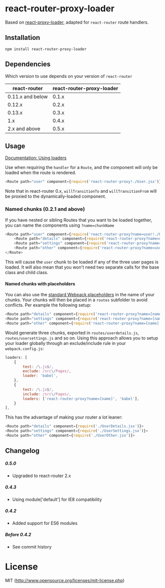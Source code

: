 react-router-proxy-loader
=========================

Based on [react-proxy-loader](https://github.com/webpack/react-proxy-loader), adapted for `react-router` route handlers.

## Installation

`npm install react-router-proxy-loader`

## Dependencies

Which version to use depends on your version of `react-router`

| react-router     | react-router-proxy-loader |
| ---------------- | ------------------------- |
| 0.11.x and below | 0.1.x                     |
| 0.12.x           | 0.2.x                     |
| 0.13.x           | 0.3.x                     |
| 1.x              | 0.4.x                     |
| 2.x and above    | 0.5.x                     |


## Usage

[Documentation: Using loaders](http://webpack.github.io/docs/using-loaders.html)

Use when requiring the `handler` for a `Route`, and the component will only be loaded when the route is rendered.

```js
<Route path="user" component={require('react-router-proxy!./User.jsx')} />
```

Note that in react-router 0.x, `willTransitionTo` and `willTransitionFrom` will be proxied to the dynamically-loaded component.


### Named chunks (0.2.1 and above)

If you have nested or sibling Routes that you want to be loaded together, you can name the components using `?name=chunkName`

```js
<Route path="user" component={require('react-router-proxy?name=user!./User.jsx')}>
    <Route path="details" component={require('react-router-proxy?name=user!./UserDetails.jsx')}>
    <Route path="settings" component={require('react-router-proxy?name=user!./UserSettings.jsx')}>
    <Route path="other" component={require('react-router-proxy?name=user!./UserOther.jsx')}>
</Route>
```

This will cause the `user` chunk to be loaded if any of the three user pages is loaded.
It will also mean that you won't need two separate calls for the base class and child class.

#### Named chunks with placeholders

You can also use the [standard Webpack placeholders](https://github.com/webpack/loader-utils#interpolatename) in the name of your chunks.
Your chunks will then be placed in a `routes` subfolder to avoid conflicts. Per example the following setup:

```js
<Route path="details" component={require('react-router-proxy?name=[name]!./UserDetails.jsx')}>
<Route path="settings" component={require('react-router-proxy?name=[name]!./UserSettings.jsx')}>
<Route path="other" component={require('react-router-proxy?name=[name]!./UserOther.jsx')}>
```

Would generate three chunks, exported in `routes/userdetails.js`, `routes/usersettings.js` and so on.
Using this approach allows you to setup your loader globally through an exclude/include rule in your `webpack.config.js`:

```js
loaders: [
    {
        test: /\.js$/,
        exclude: /src\/Pages/,
        loader: 'babel',
    },
    {
        test: /\.js$/,
        include: /src\/Pages/,
        loaders: ['react-router-proxy?name=[name]', 'babel'],
    }
],
```

This has the advantage of making your router a lot leaner:

```js
<Route path="details" component={require('./UserDetails.jsx')}>
<Route path="settings" component={require('./UserSettings.jsx')}>
<Route path="other" component={require('./UserOther.jsx')}>
```

## Changelog

##### 0.5.0

 - Upgraded to react-router 2.x

##### 0.4.3

 - Using module['default'] for IE8 compatibility

##### 0.4.2

 - Added support for ES6 modules

##### Before 0.4.2

 - See commit history

# License

MIT (http://www.opensource.org/licenses/mit-license.php)
